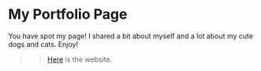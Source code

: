 # My Portfolio Page
You have spot my page!
I shared a bit about myself and a lot about my cute dogs and cats. Enjoy!
>>[Here](https://fionvven.github.io/Chenxu-s-Page/) is the website.
